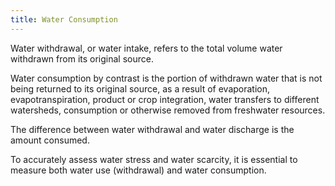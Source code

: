 ```yaml
---
title: Water Consumption
---
```


Water withdrawal, or water intake, refers to the total volume water withdrawn from its original source. 

Water consumption by contrast is the portion of withdrawn water that is not being returned to its original source, as a result of evaporation, evapotranspiration, product or crop integration, water transfers to different watersheds, consumption or otherwise removed from freshwater resources.

The difference between water withdrawal and water discharge is the amount consumed.

To accurately assess water stress and water scarcity, it is essential to measure both water use (withdrawal) and water consumption.